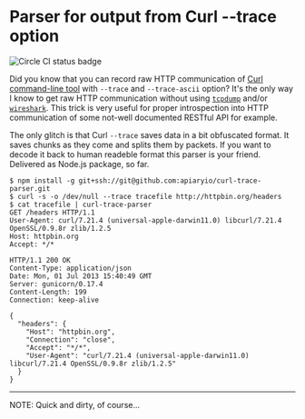 # Parser for output from Curl --trace option

![Circle CI status badge](https://circleci.com/gh/apiaryio/curl-trace-parser.png?circle-token=42b3d77605312e8c40381c714068415f7ca14d27) 

Did you know that you can record raw HTTP communication of [Curl command-line tool](http://curl.haxx.se/docs/manpage.html) with `--trace` and `--trace-ascii` option? It's the only way I know to get raw HTTP communication without using [`tcpdump`](http://www.tcpdump.org/) and/or [`wireshark`](http://www.wireshark.org/). 
This trick is very useful for proper introspection into HTTP communication of some not-well documented RESTful API for example. 

The only glitch is that Curl `--trace` saves data in a bit obfuscated format. It saves chunks as they come and splits them by packets. If you want to decode it back to human readeble format this parser is your friend. Delivered as Node.js package, so far.

    $ npm install -g git+ssh://git@github.com:apiaryio/curl-trace-parser.git
    $ curl -s -o /dev/null --trace tracefile http://httpbin.org/headers
    $ cat tracefile | curl-trace-parser
    GET /headers HTTP/1.1
    User-Agent: curl/7.21.4 (universal-apple-darwin11.0) libcurl/7.21.4 OpenSSL/0.9.8r zlib/1.2.5
    Host: httpbin.org
    Accept: */*

    HTTP/1.1 200 OK
    Content-Type: application/json
    Date: Mon, 01 Jul 2013 15:40:49 GMT
    Server: gunicorn/0.17.4
    Content-Length: 199
    Connection: keep-alive

    {
      "headers": {
        "Host": "httpbin.org",
        "Connection": "close",
        "Accept": "*/*",
        "User-Agent": "curl/7.21.4 (universal-apple-darwin11.0) libcurl/7.21.4 OpenSSL/0.9.8r zlib/1.2.5"
      }
    }

    
---    
NOTE: Quick and dirty, of course... 
